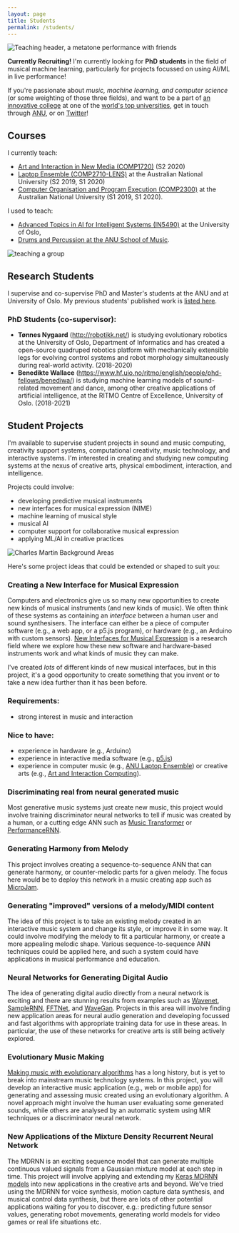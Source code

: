```yaml
---
layout: page
title: Students
permalink: /students/
---
```


![Teaching header, a metatone performance with friends]({{site.baseurl}}/assets/images/performing/metatone-header.jpg)

**Currently Recruiting!** I'm currently looking for **PhD students** in the field of musical machine learning, particularly for projects focussed on using AI/ML in live performance!

If you're passionate about _music, machine learning, and computer science_ (or some weighting of those three fields), and want to be a part of [an innovative college](https://cecs.anu.edu.au/reimagine) at one of the [world's top universities](https://services.anu.edu.au/planning-governance/performance-measurement/world-rankings), get in touch through [ANU](https://cecs.anu.edu.au/people/charles-martin), or on [Twitter](https://twitter.com/cpmpercussion)!

## Courses

I currently teach:

- [Art and Interaction in New Media (COMP1720)](https://cs.anu.edu.au/courses/comp1720) (S2 2020)
- [Laptop Ensemble (COMP2710-LENS)](https://cs.anu.edu.au/courses/comp2710-lens/) at the Australian National University (S2 2019, S1 2020)
- [Computer Organisation and Program Execution
(COMP2300)](https://cs.anu.edu.au/courses/comp2300) at the Australian National University (S1 2019, S1 2020).

I used to teach:

- [Advanced Topics in AI for Intelligent Systems (IN5490)](https://www.uio.no/studier/emner/matnat/ifi/IN5490) at the University of Oslo,
- [Drums and Percussion at the ANU School of Music](https://music.cass.anu.edu.au/performance-ensemble/drums-and-percussion).

![teaching a group]({{site.baseurl}}/assets/images/teaching/bela-workshop-header.jpg)

## Research Students

I supervise and co-supervise PhD and Master's students at the ANU and at University of Oslo. My previous students' published work is [listed here]({{site.baseurl}}/students/pubs/).

### PhD Students (co-supervisor):

- **Tønnes Nygaard** (http://robotikk.net/) is studying evolutionary robotics at the University of Oslo, Department of Informatics and has created a open-source quadruped robotics platform with mechanically extensible legs for evolving control systems and robot morphology simultaneously during real-world activity. (2018-2020)
- **Benedikte Wallace** (https://www.hf.uio.no/ritmo/english/people/phd-fellows/benediwa/) is studying machine learning models of sound-related movement and dance, among other creative applications of artificial intelligence, at the RITMO Centre of Excellence, University of Oslo. (2018-2021)

## Student Projects

I'm available to supervise student projects in sound and music computing, creativity support systems, computational creativity, music technology, and interactive systems. I'm interested in creating and studying new computing systems at the nexus of creative arts, physical embodiment, interaction, and intelligence.

Projects could involve:

- developing predictive musical instruments
- new interfaces for musical expression (NIME)
- machine learning of musical style
- musical AI
- computer support for collaborative musical expression
- applying ML/AI in creative practices

![Charles Martin Background Areas]({{site.baseurl}}/assets/images/charlesmartin-background.jpg)

Here's some project ideas that could be extended or shaped to suit you:

### Creating a New Interface for Musical Expression

Computers and electronics give us so many new opportunities to create new kinds of musical instruments (and new kinds of music). We often think of these systems as containing an _interface_ between a human user and sound synthesisers. The interface can either be a piece of computer software (e.g., a web app, or a p5.js program), or hardware (e.g., an Arduino with custom sensors). [New Interfaces for Musical Expression](https://nime.org) is a research field where we explore how these new software and hardware-based instruments work and what kinds of music they can make.

I've created _lots_ of different kinds of new musical interfaces, but in this project, it's a good opportunity to create something that you invent or to take a new idea further than it has been before.

### Requirements:

- strong interest in music and interaction

### Nice to have: 

- experience in hardware (e.g., Arduino) 
- experience in interactive media software (e.g., [p5.js](p5js.org))
- experience in computer music (e.g., [ANU Laptop Ensemble](https://cs.anu.edu.au/courses/comp2710-lens/)) or creative arts (e.g., [Art and Interaction Computing](https://cs.anu.edu.au/courses/comp1720/)).



### Discriminating real from neural generated music

Most generative music systems just create new music, this project would involve training discriminator neural networks to tell if music was created by a human, or a cutting edge ANN such as [Music Transformer](https://magenta.tensorflow.org/music-transformer) or [PerformanceRNN](https://magenta.tensorflow.org/performance-rnn).

### Generating Harmony from Melody

This project involves creating a sequence-to-sequence ANN that can generate harmony, or counter-melodic parts for a given melody. The focus here would be to deploy this network in a music creating app such as [MicroJam](https://microjam.info).

### Generating "improved" versions of a melody/MIDI content

The idea of this project is to take an existing melody created in an interactive music system and change its style, or improve it in some way. It could involve modifying the melody to fit a particular harmony, or create a more appealing melodic shape. Various sequence-to-sequence ANN techniques could be applied here, and such a system could have applications in musical performance and education.

### Neural Networks for Generating Digital Audio

The idea of generating digital audio directly from a neural network is exciting and there are stunning results from examples such as [Wavenet](https://deepmind.com/blog/wavenet-generative-model-raw-audio/), [SampleRNN](https://arxiv.org/abs/1612.07837), [FFTNet](https://gfx.cs.princeton.edu/pubs/Jin_2018_FAR/), and [WaveGan](https://github.com/chrisdonahue/wavegan). Projects in this area will involve finding new application areas for neural audio generation and developing focussed and fast algorithms with appropriate training data for use in these areas. In particular, the use of these networks for creative arts is still being actively explored.

### Evolutionary Music Making

[Making music with evolutionary algorithms](https://en.wikipedia.org/wiki/Evolutionary_music) has a long history, but is yet to break into mainstream music technology systems. In this project, you will develop an interactive music application (e.g., web or mobile app) for generating and assessing music created using an evolutionary algorithm. A novel approach might involve the human user evaluating some generated sounds, while others are analysed by an automatic system using MIR techniques or a discriminator neural network.

### New Applications of the Mixture Density Recurrent Neural Network

The MDRNN is an exciting sequence model that can generate multiple continuous valued signals from a Gaussian mixture model at each step in time. This project will involve applying and extending my [Keras MDRNN models](https://github.com/cpmpercussion/keras-mdn-layer) into new applications in the creative arts and beyond. We've tried using the MDRNN for voice synthesis, motion capture data synthesis, and musical control data synthesis, but there are lots of other potential applications waiting for you to discover, e.g.: predicting future sensor values, generating robot movements, generating world models for video games or real life situations etc.

